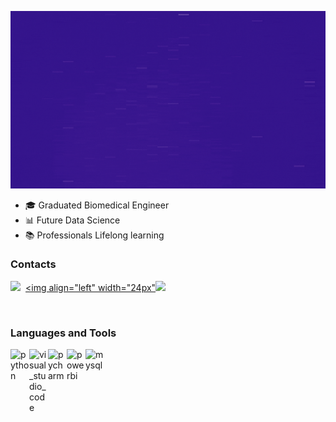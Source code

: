 <p align="center">
  <img src="https://github.com/brunalimap/brunalimap/blob/main/img/imagem.gif" >
</p>



-  🎓 Graduated Biomedical Engineer 
-  📊 Future Data Science 
-  📚 Professionals Lifelong learning


### Contacts
[<img align="left"  width="24px" src="https://cdn.jsdelivr.net/npm/simple-icons@3.4.0/icons/linkedin.svg" />](https://www.linkedin.com/in/brunalimap)
[<img align="left"  width="24px"<img src="https://img.icons8.com/ios-filled/50/000000/new-post.png"/>](brunapereira@geb.inatel.br)

</br>

### Languages and Tools
<img align="left" alt="python" width="30px" src="https://cdn3.iconfinder.com/data/icons/logos-and-brands-adobe/512/267_Python-512.png" />
<img align="left" alt="visual_studio_code" width="30px" src="https://upload.wikimedia.org/wikipedia/commons/9/9a/Visual_Studio_Code_1.35_icon.svg" />
<img align="left" alt="pycharm" width="30px" src="https://upload.wikimedia.org/wikipedia/commons/a/a1/PyCharm_Logo.svg" />
<img align="left" alt="powerbi" width="30px" src="https://img.icons8.com/color/48/000000/power-bi.png" />
<img align="left" alt="mysql" width="30px" src="https://img.icons8.com/ios-filled/50/000000/mysql-logo.png" />








